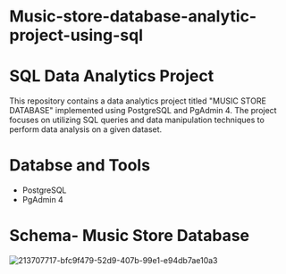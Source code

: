 # Music-store-database-analytic-project-using-sql
# SQL Data Analytics Project
 
This repository contains a data analytics project titled "MUSIC STORE DATABASE" implemented using PostgreSQL and PgAdmin 4. The project focuses on utilizing SQL queries and data manipulation techniques to perform data analysis on a given dataset.

# Databse and Tools
- PostgreSQL
- PgAdmin 4<br>
# Schema- Music Store Database<br>
![213707717-bfc9f479-52d9-407b-99e1-e94db7ae10a3](https://github.com/Steffin12-git/Music-store-database-analytic-project-using-sql/assets/138502989/8d96b864-f703-4b32-951f-f212ea4dc03c)
